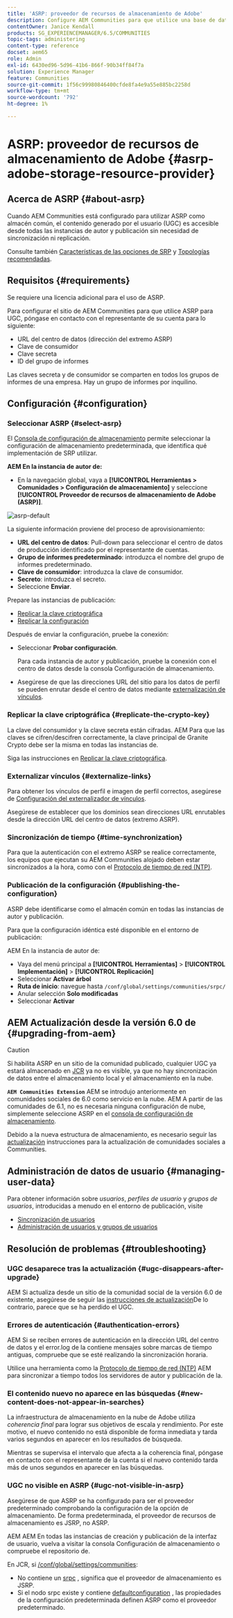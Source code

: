 ```yaml
---
title: 'ASRP: proveedor de recursos de almacenamiento de Adobe'
description: Configure AEM Communities para que utilice una base de datos relacional como almacén común
contentOwner: Janice Kendall
products: SG_EXPERIENCEMANAGER/6.5/COMMUNITIES
topic-tags: administering
content-type: reference
docset: aem65
role: Admin
exl-id: 6430ed96-5d96-41b6-866f-90b34ff84f7a
solution: Experience Manager
feature: Communities
source-git-commit: 1f56c99980846400cfde8fa4e9a55e885bc2258d
workflow-type: tm+mt
source-wordcount: '792'
ht-degree: 1%

---
```


# ASRP: proveedor de recursos de almacenamiento de Adobe {#asrp-adobe-storage-resource-provider}

## Acerca de ASRP {#about-asrp}

Cuando AEM Communities está configurado para utilizar ASRP como almacén común, el contenido generado por el usuario (UGC) es accesible desde todas las instancias de autor y publicación sin necesidad de sincronización ni replicación.

Consulte también [Características de las opciones de SRP](/help/communities/working-with-srp.md#characteristics-of-srp-options) y [Topologías recomendadas](/help/communities/topologies.md).

## Requisitos  {#requirements}

Se requiere una licencia adicional para el uso de ASRP.

Para configurar el sitio de AEM Communities para que utilice ASRP para UGC, póngase en contacto con el representante de su cuenta para lo siguiente:

* URL del centro de datos (dirección del extremo ASRP)
* Clave de consumidor
* Clave secreta
* ID del grupo de informes

Las claves secreta y de consumidor se comparten en todos los grupos de informes de una empresa. Hay un grupo de informes por inquilino.

## Configuración {#configuration}

### Seleccionar ASRP {#select-asrp}

El [Consola de configuración de almacenamiento](/help/communities/srp-config.md) permite seleccionar la configuración de almacenamiento predeterminada, que identifica qué implementación de SRP utilizar.

**AEM En la instancia de autor de:**

* En la navegación global, vaya a **[!UICONTROL Herramientas > Comunidades > Configuración de almacenamiento]** y seleccione **[!UICONTROL Proveedor de recursos de almacenamiento de Adobe (ASRP)]**.

![asrp-default](assets/asrp-default.png)

La siguiente información proviene del proceso de aprovisionamiento:

* **URL del centro de datos**: Pull-down para seleccionar el centro de datos de producción identificado por el representante de cuentas.
* **Grupo de informes predeterminado**: introduzca el nombre del grupo de informes predeterminado.
* **Clave de consumidor**: introduzca la clave de consumidor.
* **Secreto**: introduzca el secreto.
* Seleccione **Enviar**.

Prepare las instancias de publicación:

* [Replicar la clave criptográfica](#replicate-the-crypto-key)
* [Replicar la configuración](#publishing-the-configuration)

Después de enviar la configuración, pruebe la conexión:

* Seleccionar **Probar configuración**.

  Para cada instancia de autor y publicación, pruebe la conexión con el centro de datos desde la consola Configuración de almacenamiento.

* Asegúrese de que las direcciones URL del sitio para los datos de perfil se pueden enrutar desde el centro de datos mediante [externalización de vínculos](#externalize-links).

### Replicar la clave criptográfica {#replicate-the-crypto-key}

La clave del consumidor y la clave secreta están cifradas. AEM Para que las claves se cifren/descifren correctamente, la clave principal de Granite Crypto debe ser la misma en todas las instancias de.

Siga las instrucciones en [Replicar la clave criptográfica](/help/communities/deploy-communities.md#replicate-the-crypto-key).

### Externalizar vínculos {#externalize-links}

Para obtener los vínculos de perfil e imagen de perfil correctos, asegúrese de [Configuración del externalizador de vínculos](/help/sites-developing/externalizer.md).

Asegúrese de establecer que los dominios sean direcciones URL enrutables desde la dirección URL del centro de datos (extremo ASRP).

### Sincronización de tiempo {#time-synchronization}

Para que la autenticación con el extremo ASRP se realice correctamente, los equipos que ejecutan su AEM Communities alojado deben estar sincronizados a la hora, como con el [Protocolo de tiempo de red (NTP)](https://www.ntp.org/).

### Publicación de la configuración {#publishing-the-configuration}

ASRP debe identificarse como el almacén común en todas las instancias de autor y publicación.

Para que la configuración idéntica esté disponible en el entorno de publicación:

AEM En la instancia de autor de:

* Vaya del menú principal a **[!UICONTROL Herramientas]** > **[!UICONTROL Implementación]** > **[!UICONTROL Replicación]**
* Seleccionar **Activar árbol**
* **Ruta de inicio**: navegue hasta `/conf/global/settings/communities/srpc/`
* Anular selección **Solo modificadas**
* Seleccionar **Activar**

## AEM Actualización desde la versión 6.0 de {#upgrading-from-aem}

>[!CAUTION]
>
>Si habilita ASRP en un sitio de la comunidad publicado, cualquier UGC ya estará almacenado en [JCR](/help/communities/jsrp.md) ya no es visible, ya que no hay sincronización de datos entre el almacenamiento local y el almacenamiento en la nube.

**`AEM Communities Extension`** AEM se introdujo anteriormente en comunidades sociales de 6.0 como servicio en la nube. AEM A partir de las comunidades de 6.1, no es necesaria ninguna configuración de nube, simplemente seleccione ASRP en el [consola de configuración de almacenamiento](/help/communities/srp-config.md).

Debido a la nueva estructura de almacenamiento, es necesario seguir las [actualización](/help/communities/upgrade.md#adobe-cloud-storage) instrucciones para la actualización de comunidades sociales a Communities.

## Administración de datos de usuario {#managing-user-data}

Para obtener información sobre *usuarios*, *perfiles de usuario* y *grupos de usuarios*, introducidas a menudo en el entorno de publicación, visite

* [Sincronización de usuarios](/help/communities/sync.md)
* [Administración de usuarios y grupos de usuarios](/help/communities/users.md)

## Resolución de problemas {#troubleshooting}

### UGC desaparece tras la actualización {#ugc-disappears-after-upgrade}

AEM Si actualiza desde un sitio de la comunidad social de la versión 6.0 de existente, asegúrese de seguir las [instrucciones de actualización](/help/communities/upgrade.md#adobe-cloud-storage)De lo contrario, parece que se ha perdido el UGC.

### Errores de autenticación {#authentication-errors}

AEM Si se reciben errores de autenticación en la dirección URL del centro de datos y el error.log de la contiene mensajes sobre marcas de tiempo antiguas, compruebe que se esté realizando la sincronización horaria.

Utilice una herramienta como la [Protocolo de tiempo de red (NTP)](https://www.ntp.org/) AEM para sincronizar a tiempo todos los servidores de autor y publicación de la.

### El contenido nuevo no aparece en las búsquedas {#new-content-does-not-appear-in-searches}

La infraestructura de almacenamiento en la nube de Adobe utiliza *coherencia final* para lograr sus objetivos de escala y rendimiento. Por este motivo, el nuevo contenido no está disponible de forma inmediata y tarda varios segundos en aparecer en los resultados de búsqueda.

Mientras se supervisa el intervalo que afecta a la coherencia final, póngase en contacto con el representante de la cuenta si el nuevo contenido tarda más de unos segundos en aparecer en las búsquedas.

### UGC no visible en ASRP {#ugc-not-visible-in-asrp}

Asegúrese de que ASRP se ha configurado para ser el proveedor predeterminado comprobando la configuración de la opción de almacenamiento. De forma predeterminada, el proveedor de recursos de almacenamiento es JSRP, no ASRP.

AEM AEM En todas las instancias de creación y publicación de la interfaz de usuario, vuelva a visitar la consola Configuración de almacenamiento o compruebe el repositorio de.

En JCR, si [/conf/global/settings/communities](https://localhost:4502/crx/de/index.jsp#/etc/socialconfig/):

* No contiene un [srpc](https://localhost:4502/crx/de/index.jsp#/conf/global/settings/communities/srp) , significa que el proveedor de almacenamiento es JSRP.
* Si el nodo srpc existe y contiene [defaultconfiguration](https://localhost:4502/crx/de/index.jsp#/conf/global/settings/communities/srp/defaultconfiguration) , las propiedades de la configuración predeterminada definen ASRP como el proveedor predeterminado.
